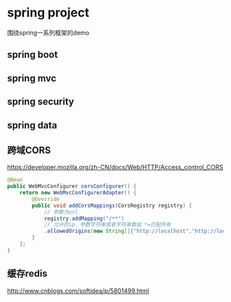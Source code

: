 # spring project

围绕spring一系列框架的demo

## spring boot

## spring mvc

## spring security

## spring data


## 跨域CORS
https://developer.mozilla.org/zh-CN/docs/Web/HTTP/Access_control_CORS
~~~java
@Bean
public WebMvcConfigurer corsConfigurer() {
	return new WebMvcConfigurerAdapter() {
		@Override
		public void addCorsMappings(CorsRegistry registry) {
			// 参数为url
			registry.addMapping("/**")
			// 允许的ip，参数字符串或者字符串数组 *=匹配所有  
			.allowedOrigins(new String[]{"http://localhost","http://localhost:8888"});
		}
	};
}
~~~


## 缓存redis 
http://www.cnblogs.com/softidea/p/5801499.html